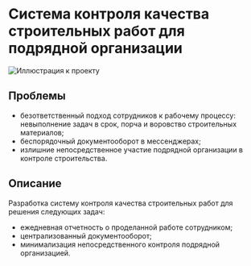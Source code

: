 # Система контроля качества строительных работ для подрядной организации
![Иллюстрация к проекту](https://png.pngtree.com/png-clipart/20190925/original/pngtree-under-construction-building-work-process-with-construction-machines-vector-illustration-png-image_4888925.jpg)
## Проблемы
- безответственный подход сотрудников к рабочему процессу: невыполнение задач в срок, порча и воровство строительных материалов;
- беспорядочный документооборот в мессенджерах;
- излишние непосредственное участие подрядной организации в контроле строительства.
## Описание
Разработка систему контроля качества строительных работ для решения следующих задач:
- ежедневная отчетность о проделанной работе сотрудником;
- централизованный документооборот;
- минимализация непосредственного контроля подрядной организацией.
